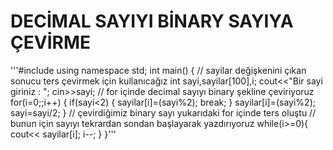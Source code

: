 # DECİMAL SAYIYI BİNARY SAYIYA ÇEVİRME
'''#include <iostream>
using namespace std;
int main()
{
    // sayilar değişkenini çıkan sonucu ters çevirmek için kullanıcağız
    int sayi,sayilar[100],i;
    cout<<"Bir sayi giriniz : ";
    cin>>sayi;
// for içinde decimal sayıyı binary şekline çeviriyoruz 
    for(i=0;;i++)
    {
        if(sayi<2)
        {
           sayilar[i]=(sayi%2);
            break;
        }
        sayilar[i]=(sayi%2);
        sayi=sayi/2;
    }
    // çevirdiğimiz binary sayı yukarıdaki for içinde ters oluştu
    // bunun için sayıyı tekrardan sondan başlayarak yazdırıyoruz 
    while(i>=0){
        cout<< sayilar[i];
        i--;
    }
}'''
